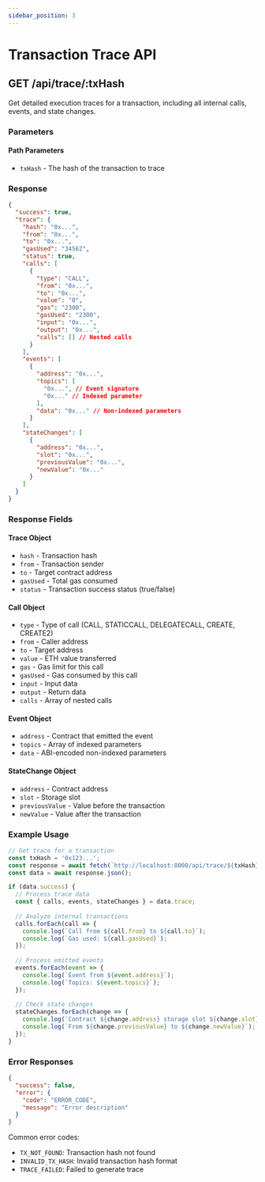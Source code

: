 ```yaml
---
sidebar_position: 3
---
```


# Transaction Trace API

## GET /api/trace/:txHash

Get detailed execution traces for a transaction, including all internal calls, events, and state changes.

### Parameters

#### Path Parameters
- `txHash` - The hash of the transaction to trace

### Response

```json
{
  "success": true,
  "trace": {
    "hash": "0x...",
    "from": "0x...",
    "to": "0x...",
    "gasUsed": "34562",
    "status": true,
    "calls": [
      {
        "type": "CALL",
        "from": "0x...",
        "to": "0x...",
        "value": "0",
        "gas": "2300",
        "gasUsed": "2300",
        "input": "0x...",
        "output": "0x...",
        "calls": [] // Nested calls
      }
    ],
    "events": [
      {
        "address": "0x...",
        "topics": [
          "0x...", // Event signature
          "0x..." // Indexed parameter
        ],
        "data": "0x..." // Non-indexed parameters
      }
    ],
    "stateChanges": [
      {
        "address": "0x...",
        "slot": "0x...",
        "previousValue": "0x...",
        "newValue": "0x..."
      }
    ]
  }
}
```

### Response Fields

#### Trace Object
- `hash` - Transaction hash
- `from` - Transaction sender
- `to` - Target contract address
- `gasUsed` - Total gas consumed
- `status` - Transaction success status (true/false)

#### Call Object
- `type` - Type of call (CALL, STATICCALL, DELEGATECALL, CREATE, CREATE2)
- `from` - Caller address
- `to` - Target address
- `value` - ETH value transferred
- `gas` - Gas limit for this call
- `gasUsed` - Gas consumed by this call
- `input` - Input data
- `output` - Return data
- `calls` - Array of nested calls

#### Event Object
- `address` - Contract that emitted the event
- `topics` - Array of indexed parameters
- `data` - ABI-encoded non-indexed parameters

#### StateChange Object
- `address` - Contract address
- `slot` - Storage slot
- `previousValue` - Value before the transaction
- `newValue` - Value after the transaction

### Example Usage

```typescript
// Get trace for a transaction
const txHash = '0x123...';
const response = await fetch(`http://localhost:8000/api/trace/${txHash}`);
const data = await response.json();

if (data.success) {
  // Process trace data
  const { calls, events, stateChanges } = data.trace;
  
  // Analyze internal transactions
  calls.forEach(call => {
    console.log(`Call from ${call.from} to ${call.to}`);
    console.log(`Gas used: ${call.gasUsed}`);
  });
  
  // Process emitted events
  events.forEach(event => {
    console.log(`Event from ${event.address}`);
    console.log(`Topics: ${event.topics}`);
  });
  
  // Check state changes
  stateChanges.forEach(change => {
    console.log(`Contract ${change.address} storage slot ${change.slot} changed`);
    console.log(`From ${change.previousValue} to ${change.newValue}`);
  });
}
```

### Error Responses

```json
{
  "success": false,
  "error": {
    "code": "ERROR_CODE",
    "message": "Error description"
  }
}
```

Common error codes:
- `TX_NOT_FOUND`: Transaction hash not found
- `INVALID_TX_HASH`: Invalid transaction hash format
- `TRACE_FAILED`: Failed to generate trace
